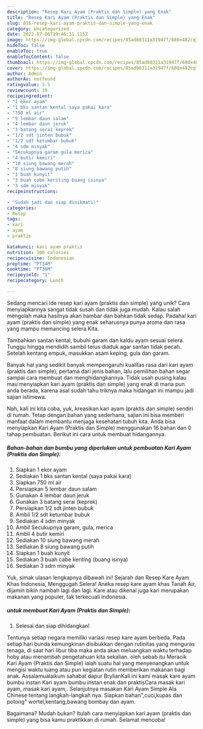```yaml
---
description: "Resep Kari Ayam (Praktis dan Simple) yang Enak"
title: "Resep Kari Ayam (Praktis dan Simple) yang Enak"
slug: 816-resep-kari-ayam-praktis-dan-simple-yang-enak
category: Uncategorized
date: 2022-07-06T19:46:31.115Z
image: https://img-global.cpcdn.com/recipes/85adb8311a31947f/680x482cq70/kari-ayam-praktis-dan-simple-foto-resep-utama.jpg
hideToc: false
enableToc: true
enableTocContent: false
thumbnail: https://img-global.cpcdn.com/recipes/85adb8311a31947f/680x482cq70/kari-ayam-praktis-dan-simple-foto-resep-utama.jpg
cover: https://img-global.cpcdn.com/recipes/85adb8311a31947f/680x482cq70/kari-ayam-praktis-dan-simple-foto-resep-utama.jpg
author: Admin
authorAv: notfound
ratingvalue: 3.5
reviewcount: 19
recipeingredient:
- "1 ekor ayam"
- "1 bks santan kental saya pakai kara"
- "750 ml air"
- "5 lembar daun salam"
- "4 lembar daun jeruk"
- "3 batang serai keprek"
- "1/2 sdt jinten bubuk"
- "1/2 sdt ketumbar bubuk"
- "4 sdm minyak"
- "Secukupnya garam gula merica"
- "4 butir kemiri"
- "10 siung bawang merah"
- "8 siung bawang putih"
- "1 buah kunyit"
- "3 buah cabe keriting buang isinya"
- "3 sdm minyak"
recipeinstructions:

- "Sudah jadi dan siap dinikmati!"
categories:
- Resep
tags:
- kari
- ayam
- praktis

katakunci: kari ayam praktis 
nutrition: 300 calories
recipecuisine: Indonesian
preptime: "PT34M"
cooktime: "PT36M"
recipeyield: "1"
recipecategory: Lunch

---
```





Sedang mencari ide resep kari ayam (praktis dan simple) yang unik? Cara menyiapkannya sangat tidak susah dan tidak juga mudah. Kalau salah mengolah maka hasilnya akan hambar dan bahkan tidak sedap. Padahal kari ayam (praktis dan simple) yang enak seharusnya punya aroma dan rasa yang mampu memancing selera Kita.





Tambahkan santan kental, bubuhi garam dan kaldu ayam sesuai selera. Tunggu hingga mendidih sambil terus diaduk agar santan tidak pecah. Setelah kentang empuk, masukkan asam keping, gula dan garam.

Banyak hal yang sedikit banyak mempengaruhi kualitas rasa dari kari ayam (praktis dan simple), pertama dari jenis bahan, lalu pemilihan bahan segar sampai cara membuat dan menghidangkannya. Tidak usah pusing kalau mau menyiapkan kari ayam (praktis dan simple) yang enak di mana pun anda berada, karena asal sudah tahu triknya maka hidangan ini mampu jadi sajian istimewa.






Nah, kali ini kita coba, yuk, kreasikan kari ayam (praktis dan simple) sendiri di rumah. Tetap dengan bahan yang sederhana, sajian ini bisa memberi manfaat dalam membantu menjaga kesehatan tubuh kita. Anda bisa menyiapkan Kari Ayam (Praktis dan Simple) menggunakan 16 bahan dan 0 tahap pembuatan. Berikut ini cara untuk membuat hidangannya.

<!--inarticleads1-->

##### Bahan-bahan dan bumbu yang diperlukan untuk pembuatan Kari Ayam (Praktis dan Simple):

1. Siapkan 1 ekor ayam
1. Sediakan 1 bks santan kental (saya pakai kara)
1. Siapkan 750 ml air
1. Persiapkan 5 lembar daun salam
1. Gunakan 4 lembar daun jeruk
1. Gunakan 3 batang serai (keprek)
1. Persiapkan 1/2 sdt jinten bubuk
1. Ambil 1/2 sdt ketumbar bubuk
1. Sediakan 4 sdm minyak
1. Ambil Secukupnya garam, gula, merica
1. Ambil 4 butir kemiri
1. Sediakan 10 siung bawang merah
1. Sediakan 8 siung bawang putih
1. Siapkan 1 buah kunyit
1. Sediakan 3 buah cabe keriting (buang isinya)
1. Sediakan 3 sdm minyak


Yuk, simak ulasan lengkapnya dibawah ini! Sejarah dan Resep Kare Ayam Khas Indonesia, Menggugah Selera! Aneka resep kare ayam khas Tanah Air, dijamin bikin nambah lagi dan lagi. Kare atau dikenal juga kari merupakan makanan yang populer, tak terkecuali Indonesia. 

<!--inarticleads2-->

#####  untuk membuat Kari Ayam (Praktis dan Simple):


1. Selesai dan siap dihidangkan!

Tentunya setiap negara memiliki variasi resep kare ayam berbeda. Pada setiap hari bunda kemungkinan disibukkan dengan rutinitas yang menguras tenaga, di saat hari libur tiba maka anda akan meluangkan waktu terhadap hoby atau menambah pengetahuan kita sekalian. oleh sebab itu Meracik Kari Ayam (Praktis dan Simple) ialah suatu hal yang menyenangkan untuk mengisi waktu luang atau pun kegiatan rutin memberikan makanan bagi anak. Assalamualaikum sahabat dapur BrylianKali ini kami masak kare ayam bumbu instan Kari ayam bumbu instan enak dan praktisCara masak kari ayam, masak kari ayam,. Selanjutnya masakan Kari Ayam Simple Ala Chinese tentang langkah-langkah nya. Siapkan bahan&#34;,cuci,kupas dan potong&#34; wortel,kentang,bawang bombay dan ayam. 

Bagaimana? Mudah bukan? Itulah cara menyiapkan kari ayam (praktis dan simple) yang bisa kamu praktikkan di rumah. Selamat mencoba!

